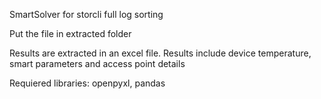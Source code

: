 SmartSolver for storcli full log sorting

Put the file in extracted folder

Results are extracted in an excel file. Results include device temperature, smart parameters and access point details

Requiered libraries: openpyxl, pandas

